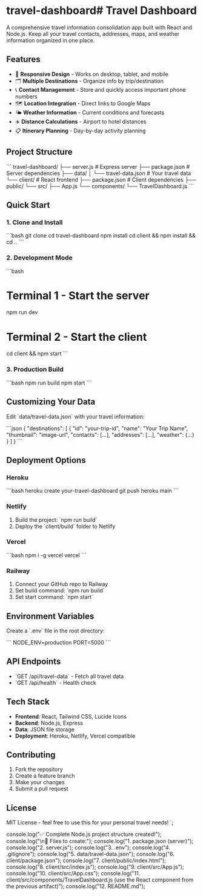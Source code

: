 # travel-dashboard# Travel Dashboard

A comprehensive travel information consolidation app built with React and Node.js. Keep all your travel contacts, addresses, maps, and weather information organized in one place.

## Features

- 📱 **Responsive Design** - Works on desktop, tablet, and mobile
- 🗂️ **Multiple Destinations** - Organize info by trip/destination
- 📞 **Contact Management** - Store and quickly access important phone numbers  
- 🗺️ **Location Integration** - Direct links to Google Maps
- 🌤️ **Weather Information** - Current conditions and forecasts
- ✈️ **Distance Calculations** - Airport to hotel distances
- 📋 **Itinerary Planning** - Day-by-day activity planning

## Project Structure

\`\`\`
travel-dashboard/
├── server.js              # Express server
├── package.json           # Server dependencies
├── data/
│   └── travel-data.json   # Your travel data
└── client/                # React frontend
    ├── package.json       # Client dependencies
    ├── public/
    └── src/
        ├── App.js
        └── components/
            └── TravelDashboard.js
\`\`\`

## Quick Start

### 1. Clone and Install
\`\`\`bash
git clone <your-repo-url>
cd travel-dashboard
npm install
cd client && npm install && cd ..
\`\`\`

### 2. Development Mode
\`\`\`bash
# Terminal 1 - Start the server
npm run dev

# Terminal 2 - Start the client
cd client && npm start
\`\`\`

### 3. Production Build
\`\`\`bash
npm run build
npm start
\`\`\`

## Customizing Your Data

Edit \`data/travel-data.json\` with your travel information:

\`\`\`json
{
  "destinations": [
    {
      "id": "your-trip-id",
      "name": "Your Trip Name",
      "thumbnail": "image-url",
      "contacts": [...],
      "addresses": [...],
      "weather": {...}
    }
  ]
}
\`\`\`

## Deployment Options

### Heroku
\`\`\`bash
heroku create your-travel-dashboard
git push heroku main
\`\`\`

### Netlify
1. Build the project: \`npm run build\`
2. Deploy the \`client/build\` folder to Netlify

### Vercel
\`\`\`bash
npm i -g vercel
vercel
\`\`\`

### Railway
1. Connect your GitHub repo to Railway
2. Set build command: \`npm run build\`
3. Set start command: \`npm start\`

## Environment Variables

Create a \`.env\` file in the root directory:

\`\`\`
NODE_ENV=production
PORT=5000
\`\`\`

## API Endpoints

- \`GET /api/travel-data\` - Fetch all travel data
- \`GET /api/health\` - Health check

## Tech Stack

- **Frontend**: React, Tailwind CSS, Lucide Icons
- **Backend**: Node.js, Express
- **Data**: JSON file storage
- **Deployment**: Heroku, Netlify, Vercel compatible

## Contributing

1. Fork the repository
2. Create a feature branch
3. Make your changes
4. Submit a pull request

## License

MIT License - feel free to use this for your personal travel needs!
`;

console.log("✅ Complete Node.js project structure created!");
console.log("\n📁 Files to create:");
console.log("1. package.json (server)");
console.log("2. server.js"); 
console.log("3. .env");
console.log("4. .gitignore");
console.log("5. data/travel-data.json");
console.log("6. client/package.json");
console.log("7. client/public/index.html");
console.log("8. client/src/index.js");
console.log("9. client/src/App.js");
console.log("10. client/src/App.css");
console.log("11. client/src/components/TravelDashboard.js (use the React component from the previous artifact)");
console.log("12. README.md");